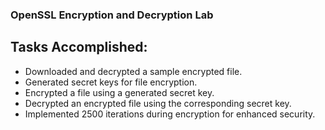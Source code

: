 ### OpenSSL Encryption and Decryption Lab

## Tasks Accomplished:

- Downloaded and decrypted a sample encrypted file.
- Generated secret keys for file encryption.
- Encrypted a file using a generated secret key.
- Decrypted an encrypted file using the corresponding secret key.
- Implemented 2500 iterations during encryption for enhanced security.